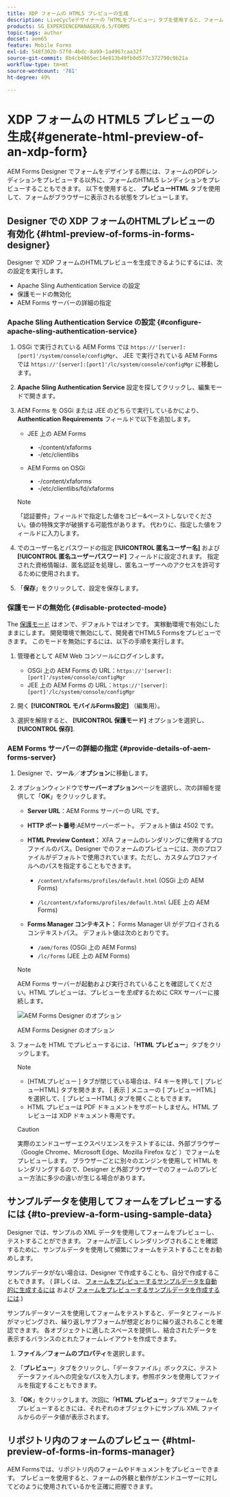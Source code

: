 ```yaml
---
title: XDP フォームの HTML5 プレビューの生成
description: LiveCycleデザイナーの「HTMLをプレビュー」タブを使用すると、フォームがブラウザーに表示される状態をプレビューできます。
products: SG_EXPERIENCEMANAGER/6.5/FORMS
topic-tags: author
docset: aem65
feature: Mobile Forms
exl-id: 548f302b-57f0-4bdc-8a99-1a4967caa32f
source-git-commit: 8b4cb4065ec14e813b49fb0d577c372790c9b21a
workflow-type: tm+mt
source-wordcount: '781'
ht-degree: 49%

---
```


# XDP フォームの HTML5 プレビューの生成{#generate-html-preview-of-an-xdp-form}

AEM Forms Designer でフォームをデザインする際には、フォームのPDFレンディションをプレビューする以外に、フォームのHTML5 レンディションをプレビューすることもできます。 以下を使用すると、 **プレビューHTML** タブを使用して、フォームがブラウザーに表示される状態をプレビューします。

## Designer での XDP フォームのHTMLプレビューの有効化 {#html-preview-of-forms-in-forms-designer}

Designer で XDP フォームのHTMLプレビューを生成できるようにするには、次の設定を実行します。

* Apache Sling Authentication Service の設定
* 保護モードの無効化
* AEM Forms サーバーの詳細の指定

### Apache Sling Authentication Service の設定 {#configure-apache-sling-authentication-service}

1. OSGi で実行されている AEM Forms では `https://'[server]:[port]'/system/console/configMgr`、
   JEE で実行されている AEM Forms では `https://'[server]:[port]'/lc/system/console/configMgr` に移動します。
1. **Apache Sling Authentication Service** 設定を探してクリックし、編集モードで開きます。 

1. AEM Forms を OSGi または JEE のどちらで実行しているかにより、**Authentication Requirements** フィールドで以下を追加します。

   * JEE 上の AEM Forms

      * -/content/xfaforms
      * -/etc/clientlibs

   * AEM Forms on OSGi

      * -/content/xfaforms
      * -/etc/clientlibs/fd/xfaforms

   >[!NOTE]
   >
   >「認証要件」フィールドで指定した値をコピー&amp;ペーストしないでください。値の特殊文字が破損する可能性があります。 代わりに、指定した値をフィールドに入力します。

1. でのユーザー名とパスワードの指定 **[!UICONTROL 匿名ユーザー名]** および **[!UICONTROL 匿名ユーザーパスワード]** フィールドに設定されます。 指定された資格情報は、匿名認証を処理し、匿名ユーザーへのアクセスを許可するために使用されます。
1. 「**保存**」をクリックして、設定を保存します。

### 保護モードの無効化 {#disable-protected-mode}

The [保護モード](../../forms/using/get-xdp-pdf-documents-aem.md) はオンで、デフォルトではオンです。 実稼動環境で有効にしたままにします。 開発環境で無効にして、開発者でHTML5 Formsをプレビューできます。 このモードを無効にするには、以下の手順を実行します。

1. 管理者として AEM Web コンソールにログインします。

   * OSGi 上の AEM Forms の URL：`https://'[server]:[port]'/system/console/configMgr`
   * JEE 上の AEM Forms の URL：`https://'[server]:[port]'/lc/system/console/configMgr`

1. 開く **[!UICONTROL モバイルForms設定]** （編集用）。
1. 選択を解除すると、 **[!UICONTROL 保護モード]** オプションを選択し、 **[!UICONTROL 保存]**.

### AEM Forms サーバーの詳細の指定 {#provide-details-of-aem-forms-server}

1. Designer で、**ツール**／**オプション**&#x200B;に移動します。
1. オプションウィンドウで&#x200B;**サーバーオプション**&#x200B;ページを選択し、次の詳細を提供して「**OK**」をクリックします。

   * **Server URL**：AEM Forms サーバーの URL です。

   * **HTTP ポート番号**:AEMサーバーポート。 デフォルト値は 4502 です。
   * **HTML Preview Context：** XFA フォームのレンダリングに使用するプロファイルのパス。Designer でのフォームのプレビューには、次のプロファイルがデフォルトで使用されています。ただし、カスタムプロファイルへのパスを指定することもできます。

      * `/content/xfaforms/profiles/default.html` (OSGi 上の AEM Forms)

      * `/lc/content/xfaforms/profiles/default.html` (JEE 上の AEM Forms)

   * **Forms Manager コンテキスト：** Forms Manager UI がデプロイされるコンテキストパス。 デフォルト値は次のとおりです。

      * `/aem/forms` (OSGi 上の AEM Forms)
      * `/lc/forms` (JEE 上の AEM Forms)

   >[!NOTE]
   >
   >AEM Forms サーバーが起動および実行されていることを確認してください。HTML プレビューは、プレビューを&#x200B;*生成*&#x200B;するために CRX サーバーに接続します。

   ![AEM Forms Designer のオプション ](assets/server_options.png)

   AEM Forms Designer のオプション

1. フォームを HTML でプレビューするには、「**HTML プレビュー**」タブをクリックします。

   >[!NOTE]
   >
   >
   >
   >
   >    * [HTMLプレビュー ] タブが閉じている場合は、F4 キーを押して [ プレビューHTML] タブを開きます。 [ 表示 ] メニューの [ プレビューHTML] を選択して、[ プレビューHTML] タブを開くこともできます。
   >    * HTML プレビューは PDF ドキュメントをサポートしません。HTML プレビューは XDP ドキュメント専用です。
   >
   >

   >[!CAUTION]
   >
   >実際のエンドユーザーエクスペリエンスをテストするには、外部ブラウザー（Google Chrome、Microsoft Edge、Mozilla Firefox など ）でフォームをプレビューします。 ブラウザーごとに別々のエンジンを使用して HTML をレンダリングするので、Designer と外部ブラウザーでのフォームのプレビュー方法に多少の違いが生じる場合があります。

## サンプルデータを使用してフォームをプレビューするには {#to-preview-a-form-using-sample-data}

Designer では、サンプルの XML データを使用してフォームをプレビューし、テストすることができます。 フォームが正しくレンダリングされることを確認するために、サンプルデータを使用して頻繁にフォームをテストすることをお勧めします。

サンプルデータがない場合は、Designer で作成することも、自分で作成することもできます。 ( 詳しくは、 [フォームをプレビューするサンプルデータを自動的に生成するには](https://help.adobe.com/ja_JP/AEMForms/6.1/DesignerHelp/WS107c29ade9134a2c136ae6f212a1f379c94-8000.2.html#WS92d06802c76abadb-728f46ac129b395660c-7efe.2) および [フォームをプレビューするサンプルデータを作成するには](https://help.adobe.com/ja_JP/AEMForms/6.1/DesignerHelp/WS107c29ade9134a2c136ae6f212a1f379c94-8000.2.html#WS92d06802c76abadb-728f46ac129b395660c-7eff.2).)

サンプルデータソースを使用してフォームをテストすると、データとフィールドがマッピングされ、繰り返しサブフォームが想定どおりに繰り返されることを確認できます。 各オブジェクトに適したスペースを提供し、結合されたデータを表示するバランスのとれたフォームレイアウトを作成できます。

1. **ファイル／フォームのプロパティ**&#x200B;を選択します。

1. 「**プレビュー**」タブをクリックし、「データファイル」ボックスに、テストデータファイルへの完全なパスを入力します。参照ボタンを使用してファイルを指定することもできます。

1. 「**OK**」をクリックします。次回に「**HTML プレビュー**」タブでフォームをプレビューするときには、それぞれのオブジェクトにサンプル XML ファイルからのデータ値が表示されます。

## リポジトリ内のフォームのプレビュー {#html-preview-of-forms-in-forms-manager}

AEM Formsでは、リポジトリ内のフォームやドキュメントをプレビューできます。 プレビューを使用すると、フォームの外観と動作がエンドユーザーに対してどのように使用されているかを正確に把握できます。
